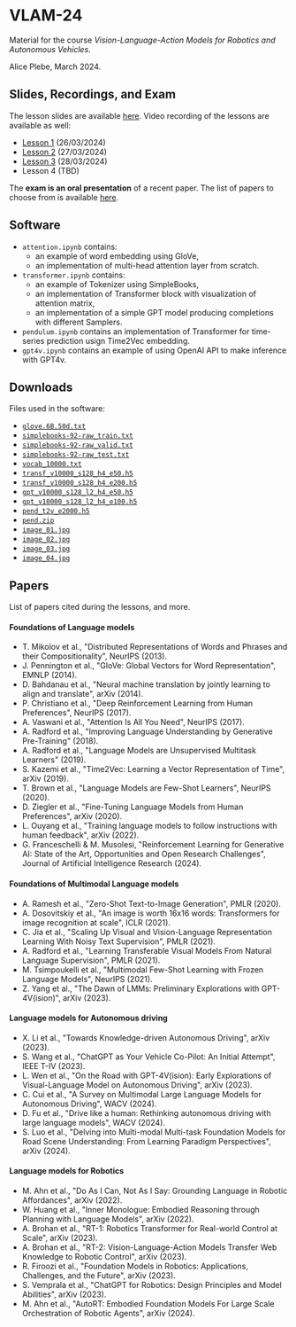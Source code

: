 # VLAM-24

Material for the course *Vision-Language-Action Models for Robotics and Autonomous Vehicles*.

Alice Plebe, March 2024.

## Slides, Recordings, and Exam

The lesson slides are available 
[here](https://www.dropbox.com/scl/fi/j9kxntxrj519jortstimm/slides.pdf?rlkey=j2enserwm8kkw1urn09kjimaz&dl=0).
Video recording of the lessons are available as well:

- [Lesson 1](https://www.dropbox.com/scl/fi/9sn950gk5ubpfvuqim3xw/lesson_01.mp4?rlkey=j49hc384f11dyn0d5300vjvnf&dl=0) (26/03/2024)
- [Lesson 2](https://www.dropbox.com/scl/fi/qllork1xrf7ssypjpljbr/lesson_02.mp4?rlkey=hrfidmbag3ug6l91sc6sqrken&dl=0) (27/03/2024)
- [Lesson 3](https://www.dropbox.com/scl/fi/hififujw7vw24ie6cyor9/lesson_03.mp4?rlkey=bu6ltdsfnlie6bqn53fneup34&dl=0) (28/03/2024)
- Lesson 4 (TBD)

The **exam is an oral presentation** of a recent paper.
The list of papers to choose from is available [here](https://docs.google.com/spreadsheets/d/1_BlpGtml7ehKrvqoQ4U4G6oNvlb4T7-adD69wPUzOso).

## Software

- `attention.ipynb` contains:
	- an example of word embedding using GloVe,
	- an implementation of multi-head attention layer from scratch.
- `transformer.ipynb` contains:
	- an example of Tokenizer using SimpleBooks,
	- an implementation of Transformer block with visualization of attention matrix,
	-  an implementation of a simple GPT model producing completions with different Samplers.
- `pendulum.ipynb` contains an implementation of Transformer for time-series prediction usign Time2Vec embedding.
- `gpt4v.ipynb` contains an example of using OpenAI API to make inference with GPT4v.

## Downloads
Files used in the software:

- [`glove.6B.50d.txt`](https://www.dropbox.com/scl/fi/y328s9lbz8c9glp7al02p/glove.6B.50d.txt?rlkey=m81pwe06f8tpb947fl3y78nlo&dl=0)
- [`simplebooks-92-raw_train.txt`](https://www.dropbox.com/scl/fi/r6vnn7vccpvscvmzabmvf/simplebooks-92-raw_train.txt?rlkey=thwnurvjrda737sr8283qpdkg&dl=0)
- [`simplebooks-92-raw_valid.txt`](https://www.dropbox.com/scl/fi/txlel36qe8nxz7jth95xp/simplebooks-92-raw_valid.txt?rlkey=8sdbtycdx2ppokcybaolvrx7j&dl=0)
- [`simplebooks-92-raw_test.txt`](https://www.dropbox.com/scl/fi/3j9eifu45sdwnhof3r63q/simplebooks-92-raw_test.txt?rlkey=5c8z385wsu925h9zugz7p2d8v&dl=0)
- [`vocab_10000.txt`](https://www.dropbox.com/scl/fi/aix95cadh32i9ylzjzz0m/vocab_10000.txt?rlkey=qcwpxhw34c8z2x7hue37zu79d&dl=0)
- [`transf_v10000_s128_h4_e50.h5`](https://www.dropbox.com/scl/fi/la654e3fsjfn6iwrlmm1d/transf_v10000_s128_h4_e50.h5?rlkey=9qkdroty1i2l9lu1euaxjtkvg&dl=0)
- [`transf_v10000_s128_h4_e200.h5`](https://www.dropbox.com/scl/fi/tvevf1ocgatw2v0nl624f/transf_v10000_s128_h4_e200.h5?rlkey=0pxwmhyicvkyxdae3jsc0znsb&dl=0)
- [`gpt_v10000_s128_l2_h4_e50.h5`](https://www.dropbox.com/scl/fi/ryn31mv5ne6k9mc18kffh/gpt_v10000_s128_l2_h4_e50.h5?rlkey=p8x4bhe5oxb8lpw3f54i970ud&dl=0)
- [`gpt_v10000_s128_l2_h4_e100.h5`](https://www.dropbox.com/scl/fi/ie0y2rk65z2encjhj203x/gpt_v10000_s128_l2_h4_e100.h5?rlkey=xo46jcgl1qywu5fm9bpzclg0z&dl=0)
- [`pend_t2v_e2000.h5`](https://www.dropbox.com/scl/fi/fgsfklo5z944acm6l0nu3/pend_t2v_e2000.h5?rlkey=ej6uqo6tpggmtn204r88vg6fu&dl=0)
- [`pend.zip`](https://www.dropbox.com/scl/fi/ell5z8bje172n0c6st0e3/pend.zip?rlkey=t5mxsl2cev6xbugogcd3ej028&dl=0)
- [`image_01.jpg`](https://www.dropbox.com/scl/fi/5fkn00h925xjf51jcodcj/c1.jpg?rlkey=2a7kjoqphqaz5mt1wl3c5bp4i&dl=0)
- [`image_02.jpg`](https://www.dropbox.com/scl/fi/s5089zy9pt5ed10ocn46y/c2.jpg?rlkey=01qndot441zgst8g8cdz0emqw&dl=0)
- [`image_03.jpg`](https://www.dropbox.com/scl/fi/u65cc3yaz91y45yu28eq8/c3.jpg?rlkey=6ynt5npd51k5z0zqy2k4s17fe&dl=0)
- [`image_04.jpg`](https://www.dropbox.com/scl/fi/djmfggr7ho1os4nihkzg5/c6.jpeg?rlkey=hdp41x87gac6pvggn7rgf989v&dl=0)


## Papers

List of papers cited during the lessons, and more.

#### Foundations of Language models

- T. Mikolov et al., "Distributed Representations of Words and Phrases and their Compositionality", NeurIPS (2013).
- J. Pennington et al., "GloVe: Global Vectors for Word Representation", EMNLP (2014).
- D. Bahdanau et al., "Neural machine translation by jointly learning to align and translate", arXiv (2014).
- P. Christiano et al., "Deep Reinforcement Learning from Human Preferences", NeurIPS (2017).
- A. Vaswani et al., "Attention Is All You Need", NeurIPS (2017).
- A. Radford et al., "Improving Language Understanding by Generative Pre-Training" (2018).
- A. Radford et al., "Language Models are Unsupervised Multitask Learners" (2019).
- S. Kazemi et al., "Time2Vec: Learning a Vector Representation of Time", arXiv (2019).
- T. Brown et al., "Language Models are Few-Shot Learners", NeurIPS (2020).
- D. Ziegler et al., "Fine-Tuning Language Models from Human Preferences", arXiv (2020).
- L. Ouyang et al., "Training language models to follow instructions with human feedback", arXiv (2022).
- G. Franceschelli & M. Musolesi, "Reinforcement Learning for Generative AI: State of the Art, Opportunities and Open Research Challenges", Journal of Artificial Intelligence Research (2024).

#### Foundations of Multimodal Language models

- A. Ramesh et al., "Zero-Shot Text-to-Image Generation", PMLR (2020).
- A. Dosovitskiy et al., "An image is worth 16x16 words: Transformers for image recognition at scale", ICLR (2021).
- C. Jia et al., "Scaling Up Visual and Vision-Language Representation Learning With Noisy Text Supervision", PMLR (2021).
- A. Radford et al., "Learning Transferable Visual Models From Natural Language Supervision", PMLR (2021).
- M. Tsimpoukelli et al., "Multimodal Few-Shot Learning with Frozen Language Models", NeurIPS (2021).
- Z. Yang et al., "The Dawn of LMMs: Preliminary Explorations with GPT-4V(ision)", arXiv (2023).

#### Language models for Autonomous driving

- X. Li et al., "Towards Knowledge-driven Autonomous Driving", arXiv (2023).
- S. Wang et al., "ChatGPT as Your Vehicle Co-Pilot: An
Initial Attempt", IEEE T-IV (2023).
- L. Wen et al., "On the Road with GPT-4V(ision): Early Explorations of Visual-Language Model on Autonomous Driving", arXiv (2023).
- C. Cui et al., "A Survey on Multimodal Large Language Models for Autonomous Driving", WACV (2024).
- D. Fu et al., "Drive like a human: Rethinking autonomous driving with large language models", WACV (2024).
- S. Luo et al., "Delving into Multi-modal Multi-task Foundation Models for Road Scene Understanding: From Learning Paradigm Perspectives", arXiv (2024).

#### Language models for Robotics

- M. Ahn et al., "Do As I Can, Not As I Say: Grounding Language in Robotic Affordances", arXiv (2022).
- W. Huang et al., "Inner Monologue: Embodied Reasoning through Planning with Language Models", arXiv (2022).
- A. Brohan et al., "RT-1: Robotics Transformer
for Real-world Control at Scale", arXiv (2023).
- A. Brohan et al., "RT-2: Vision-Language-Action Models Transfer Web Knowledge to Robotic Control", arXiv (2023).
- R. Firoozi et al., "Foundation Models in Robotics: Applications, Challenges, and the Future", arXiv (2023).
- S. Vemprala et al., "ChatGPT for Robotics:
Design Principles and Model Abilities", arXiv (2023).
- M. Ahn et al., "AutoRT: Embodied Foundation Models For Large Scale Orchestration of Robotic Agents", arXiv (2024).

